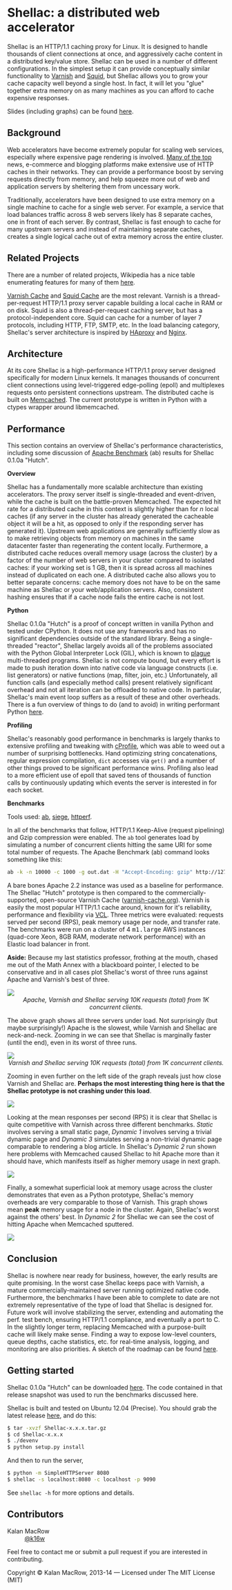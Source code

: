 # Shellac: a distributed web accelerator

Shellac is an HTTP/1.1 caching proxy for Linux. It is designed to handle thousands of client connections at once, and aggressively cache content in a distributed key/value store. Shellac can be used in a number of different configurations. In the simplest setup it can provide conceptually similar functionality to <a href="https://www.varnish-cache.org">Varnish</a> and <a href="http://www.squid-cache.org">Squid</a>, but Shellac allows you to grow your cache capacity well beyond a single host. In fact, it will let you "glue" together extra memory on as many machines as you can afford to cache expensive responses. 

<!-- todo link to slidedeck instead -->
Slides (including graphs) can be found <a href="https://speakerdeck.com/kmacrow/shellac-a-distributed-web-accelerator">here</a>.

## Background

Web accelerators have become extremely popular for scaling web services, especially where expensive page rendering is involved. <a href="http://royal.pingdom.com/2012/07/11/how-popular-is-varnish/">Many of the top</a> news, e-commerce and blogging platforms make extensive use of HTTP caches in their networks. They can provide a performance boost by serving requests directly from memory, and help squeeze more out of web and application servers by sheltering them from uncessary work. 

Traditionally, accelerators have been designed to use extra memory on a single machine to cache for a single web server. For example, a service that load balances traffic across 8 web servers likely has 8 separate caches, one in front of each server. By contrast, Shellac is fast enough to cache for many upstream servers and instead of maintaining separate caches, creates a single logical cache out of extra memory across the entire cluster.  

## Related Projects

There are a number of related projects, Wikipedia has a nice table enumerating features for many of them <a href="http://en.wikipedia.org/wiki/Web_accelerator#Comparison_2">here</a>.

<a href="http://varnish-cache.org">Varnish Cache</a> and <a href="http://www.squid-cache.org">Squid Cache</a> are the most relevant. Varnish is a thread-per-request HTTP/1.1 proxy server capable building a local cache in RAM or on disk. Squid is also a thread-per-request caching server, but has a protocol-independent core. Squid can cache for a number of layer 7 protocols, including HTTP, FTP, SMTP, etc. In the load balancing category, Shellac's server architecture is inspired by <a href="http://haproxy.1wt.eu">HAproxy</a> and <a href="http://nginx.com">Nginx</a>.

## Architecture

At its core Shellac is a high-performance HTTP/1.1 proxy server designed specifically for modern Linux kernels. It manages thousands of concurrent client connections using level-triggered edge-polling (epoll) and multiplexes requests onto persistent connections upstream. The distributed cache is built on <a href="http://memcached.org">Memcached</a>. The current prototype is written in Python with a ctypes wrapper around libmemcached.

## Performance

This section contains an overview of Shellac's performance characteristics, including some discussion of <a href="http://httpd.apache.org/docs/2.2/programs/ab.html">Apache Benchmark</a> (ab) results for Shellac 0.1.0a "Hutch". 

<b>Overview</b>

Shellac has a fundamentally more scalable architecture than existing accelerators. The proxy server itself is single-threaded and event-driven, while the cache is built on the battle-proven Memcached. The expected hit rate for a distributed cache in this context is slightly higher than for <i>n</i> local caches (if any server in the cluster has already generated the cacheable object it will be a hit, as opposed to only if the responding server has generated it). Upstream web applications are generally sufficiently slow as to make retrieving objects from memory on machines in the same datacenter faster than regenerating the content locally. Furthermore, a distributed cache reduces overall memory usage (across the cluster) by a factor of the number of web servers in your cluster compared to isolated caches: if your working set is 1 GB, then it is spread across all machines instead of duplicated on each one. A distributed cache also allows you to better separate concerns: cache memory does not have to be on the same machine as Shellac or your web/application servers. Also, consistent hashing ensures that if a cache node fails the entire cache is not lost. 

<b>Python</b>

Shellac 0.1.0a "Hutch" is a proof of concept written in vanilla Python and tested under CPython. It does not use any frameworks and has no significant dependencies outside of the standard library. Being a single-threaded "reactor", Shellac largely avoids all of the problems associated with the Python Global Interpreter Lock (GIL), which is known to <a href="http://www.dabeaz.com/python/GIL.pdf">plague</a> multi-threaded programs. Shellac is not compute bound, but every effort is made to push iteration down into native code via language constructs (i.e. list generators) or native functions (map, filter, join, etc.) Unfortunately, all function calls (and especially method calls) present relatively significant overhead and not all iteration can be offloaded to native code. In particular, Shellac's main event loop suffers as a result of these and other overheads. There is a fun overview of things to do (and to avoid) in writing performant Python <a href="https://wiki.python.org/moin/PythonSpeed/PerformanceTips">here</a>.  

<b>Profiling</b>

Shellac's reasonably good performance in benchmarks is largely thanks to extensive profiling and tweaking with <a href="http://docs.python.org/2/library/profile.html#module-cProfile">cProfile</a>, which was able to weed out a number of surprising bottlenecks. Hand optimizing string concatenations, regular expression compilation, <code>dict</code> accesses via <code>get()</code> and a number of other things proved to be significant performance wins. Profiling also lead to a more efficient use of epoll that saved tens of thousands of function calls by continuously updating which events the server is interested in for each socket.   

<b>Benchmarks</b>

Tools used: <a href="http://httpd.apache.org/docs/2.2/programs/ab.html">ab</a>, <a href="http://www.joedog.org/siege-home/">siege</a>, <a href="http://www.hpl.hp.com/research/linux/httperf/">httperf</a>.

In all of the benchmarks that follow, HTTP/1.1 Keep-Alive (request pipelining) and Gzip compression were enabled. The <code>ab</code> tool generates load by simulating a number of concurrent clients hitting the same URI for some total number of requests. The Apache Benchmark (ab) command looks something like this:

```bash
ab -k -n 10000 -c 1000 -g out.dat -H "Accept-Encoding: gzip" http://127.0.0.1/page.php
```
A bare bones Apache 2.2 instance was used as a baseline for performance. The Shellac "Hutch" prototype is then compared to the commercially-supported, open-source Varnish Cache (<a href="http://varnish-cache.org">varnish-cache.org</a>). Varnish is easily the most popular HTTP/1.1 cache around, known for it's reliability, performance and flexibility via <a href="https://www.varnish-cache.org/trac/wiki/VCL">VCL</a>. Three metrics were evaluated: requests served per second (RPS), peak memory usage per node, and transfer rate. The benchmarks were run on a cluster of 4 <tt>m1.large</tt> AWS instances (quad-core Xeon, 8GB RAM, moderate network performance) with an Elastic load balancer in front. 

<b>Aside:</b> Because my last statistics professor, frothing at the mouth, chased me out of the Math Annex with a blackboard pointer, I elected to be conservative and in all cases plot Shellac's worst of three runs against Apache and Varnish's best of three.  

<img src="https://dl.dropboxusercontent.com/u/55111805/ab.png" />
<div align="center">
<i>Apache, Varnish and Shellac serving 10K requests (total) from 1K concurrent clients.</i>
</div>

The above graph shows all three servers under load. Not surprisingly (but maybe surprisingly!) Apache is the slowest, while Varnish and Shellac are neck-and-neck. Zooming in we can see that Shellac is marginally faster (until the end), even in its worst of three runs.

<img src="https://dl.dropboxusercontent.com/u/55111805/ab-2.png" />
<div align="center">
<i>Varnish and Shellac serving 10K requests (total) from 1K concurrent clients.</i>
</div> 

Zooming in even further on the left side of the graph reveals just how close Varnish and Shellac are. <b>Perhaps the most interesting thing here is that the Shellac prototype is not crashing under this load</b>. 

<img src="https://dl.dropboxusercontent.com/u/55111805/ab-3.png" />

Looking at the mean responses per second (RPS) it is clear that Shellac is quite competitive with Varnish across three different benchmarks. <i>Static</i> involves serving a small static page, <i>Dynamic 1</i> involves serving a trivial dynamic page and <i>Dynamic 3</i> simulates serving a non-trivial dynamic page comparable to rendering a blog article. In Shellac's <i>Dynamic 2</i> run shown here problems with Memcached caused Shellac to hit Apache more than it should have, which manifests itself as higher memory usage in next graph. 

<img src="https://dl.dropboxusercontent.com/u/55111805/rps.png" /> 

Finally, a somewhat superficial look at memory usage across the cluster demonstrates that even as a Python prototype, Shellac's memory overheads are very comparable to those of Varnish. This graph shows mean <b>peak</b> memory usage for a node in the cluster. Again, Shellac's worst against the others' best. In <i>Dynamic 2</i> for Shellac we can see the cost of hitting Apache when Memcached sputtered.

<img src="https://dl.dropboxusercontent.com/u/55111805/mem.png" />  

## Conclusion

Shellac is nowhere near ready for business, however, the early results are quite promising. In the worst case Shellac keeps pace with Varnish, a mature commercially-maintained server running optimized native code. Furthermore, the benchmarks I have been able to complete to date are not extremely representative of the type of load that Shellac is designed for. Future work will involve stabilizing the server, extending and automating the perf. test bench, ensuring HTTP/1.1 compliance, and eventually a port to C. In the slightly longer term, replacing Memcached with a purpose-built cache will likely make sense. Finding a way to expose low-level counters, queue depths, cache statistics, etc. for real-time analysis, logging, and monitoring are also priorities. A sketch of the roadmap can be found <a href="https://github.com/kmacrow/Shellac/issues/milestones">here</a>.

## Getting started

Shellac 0.1.0a "Hutch" can be downloaded <a href="https://github.com/kmacrow/Shellac/releases">here</a>. The code contained in that release snapshot was used to run the benchmarks discussed here.

Shellac is built and tested on Ubuntu 12.04 (Precise). You should grab the latest release <a href="https://github.com/kmacrow/Shellac/releases">here</a>, and do this:

```bash
$ tar -xvzf Shellac-x.x.x.tar.gz
$ cd Shellac-x.x.x
$ ./devenv
$ python setup.py install
```
And then to run the server,

```bash
$ python -m SimpleHTTPServer 8080
$ shellac -s localhost:8080 -c localhost -p 9090
```
See <code>shellac -h</code> for more options and details.

## Contributors

<dl>
	<dt>Kalan MacRow</dt>
	<dd><a href="#">@k16w</a></dd>
</dl>

Feel free to contact me or submit a pull request if you are interested in contributing. 

Copyright &copy; Kalan MacRow, 2013-14 &mdash; Licensed under The MIT License (MIT)




